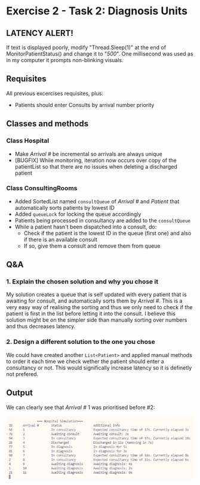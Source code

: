 # Exercise 2 - Task 2: Diagnosis Units

## LATENCY ALERT!
If text is displayed poorly, modify "Thread.Sleep(1)" at the end of MonitorPatientStatus() and change it to "*500*". One millisecond was used as in my computer it prompts non-blinking visuals.

## Requisites
All previous excercises requisites, plus:
* Patients should enter Consults by arrival number priority

## Classes and methods
### Class Hospital
* Make *Arrival #* be incremental so arrivals are always unique
* [BUGFIX] While monitoring, iteration now occurs over copy of the patientList so that there are no issues when deleting a discharged patient

### Class ConsultingRooms
* Added SortedList named `consultQueue` of *Arrival #* and *Patient* that automatically sorts patients by lowest ID
* Added `queueLock` for locking the queue accordingly
* Patients being processed in consultancy are added to the `consultQueue`
* While a patient hasn't been dispatched into a consult, do:
    * Check if the patient is the lowest ID in the queue (first one) and also if there is an available consult
    * If so, give them a consult and remove them from queue

## Q&A
### 1. Explain the chosen solution and why you chose it
My solution creates a queue that is self updated with every patient that is awaiting for consult, and automatically sorts them by *Arrival #*. This is a very easy way of realising the sorting and thus we only need to check if the patient is first in the list before letting it into the consult. I believe this solution might be on the simpler side than manually sorting over numbers and thus decreases latency.

### 2. Design a different solution to the one you chose
We could have created another `List<Patient>` and applied manual methods to order it each time we check wether the patient should enter a consultancy or not. This would significally increase latency so it is definetly not prefered.

## Output
We can clearly see that *Arrival #* 1 was prioritised before #2:

![alt text](output.png)